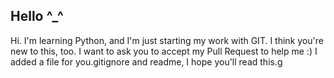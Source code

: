 ## Hello ^_^
Hi. I'm learning Python, and I'm just starting my work with GIT. I think you're new to this, too. I want to ask you to accept my Pull Request to help me :) I added a file for you.gitignore and readme, I hope you'll read this.g